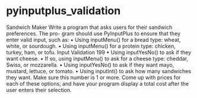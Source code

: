 # pyinputplus_validation
Sandwich Maker
Write a program that asks users for their sandwich preferences. The pro-
gram should use PyInputPlus to ensure that they enter valid input, such as:
• Using inputMenu() for a bread type: wheat, white, or sourdough.
• Using inputMenu() for a protein type: chicken, turkey, ham, or tofu.
Input Validation 199
• Using inputYesNo() to ask if they want cheese.
• If so, using inputMenu() to ask for a cheese type: cheddar, Swiss,
or mozzarella.
• Using inputYesNo() to ask if they want mayo, mustard, lettuce, or tomato.
• Using inputInt() to ask how many sandwiches they want. Make sure this
number is 1 or more.
Come up with prices for each of these options, and have your program
display a total cost after the user enters their selection.
